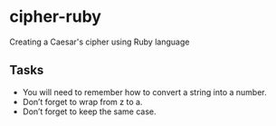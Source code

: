 # cipher-ruby
Creating a Caesar's cipher using Ruby language

## Tasks
- You will need to remember how to convert a string into a number.
- Don’t forget to wrap from z to a.
- Don’t forget to keep the same case.